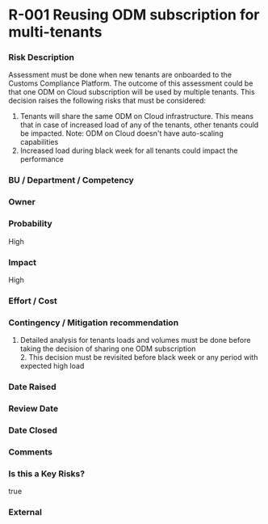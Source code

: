 

# R-001 Reusing ODM subscription for multi-tenants

### Risk Description


Assessment must be done when new tenants are onboarded to the Customs Compliance Platform. The outcome of this assessment could be that one ODM on Cloud subscription will be used by multiple tenants.
This decision raises the following risks that must be considered:
1. Tenants will share the same ODM on Cloud infrastructure. This means that in case of increased load of any of the tenants, other tenants could be impacted. Note: ODM on Cloud doesn't have auto-scaling capabilities
2. Increased load during black week for all tenants could impact the performance




### BU / Department / Competency




### Owner




### Probability


High



### Impact


High



### Effort / Cost




### Contingency / Mitigation recommendation


1. Detailed analysis for tenants loads and volumes must be done before taking the decision of sharing one ODM subscription<div>2. This decision must be revisited before black week or any period with expected high load</div>



### Date Raised




### Review Date




### Date Closed




### Comments




### Is this a Key Risks?

true


### External



